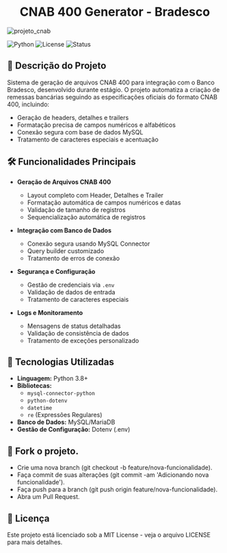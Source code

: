<h1 align="center">CNAB 400 Generator - Bradesco</h1>

<p align="center">
  
![projeto_cnab](https://github.com/user-attachments/assets/c4470bca-a054-474e-a25d-692154669f72)

</p>

![Python](https://img.shields.io/badge/python-3.8%2B-blue)
![License](https://img.shields.io/badge/license-MIT-green)
![Status](https://img.shields.io/badge/status-active-brightgreen)

## 📑 Descrição do Projeto
Sistema de geração de arquivos CNAB 400 para integração com o Banco Bradesco, desenvolvido durante estágio. O projeto automatiza a criação de remessas bancárias seguindo as especificações oficiais do formato CNAB 400, incluindo:

- Geração de headers, detalhes e trailers
- Formatação precisa de campos numéricos e alfabéticos
- Conexão segura com base de dados MySQL
- Tratamento de caracteres especiais e acentuação

## 🛠️ Funcionalidades Principais
- **Geração de Arquivos CNAB 400**
  - Layout completo com Header, Detalhes e Trailer
  - Formatação automática de campos numéricos e datas
  - Validação de tamanho de registros
  - Sequencialização automática de registros

- **Integração com Banco de Dados**
  - Conexão segura usando MySQL Connector
  - Query builder customizado
  - Tratamento de erros de conexão

- **Segurança e Configuração**
  - Gestão de credenciais via `.env`
  - Validação de dados de entrada
  - Tratamento de caracteres especiais

- **Logs e Monitoramento**
  - Mensagens de status detalhadas
  - Validação de consistência de dados
  - Tratamento de exceções personalizado

## 🧰 Tecnologias Utilizadas
- **Linguagem:** Python 3.8+
- **Bibliotecas:**
  - `mysql-connector-python`
  - `python-dotenv`
  - `datetime`
  - `re` (Expressões Regulares)
- **Banco de Dados:** MySQL/MariaDB
- **Gestão de Configuração:** Dotenv (.env)

## 🤝 Fork o projeto.
- Crie uma nova branch (git checkout -b feature/nova-funcionalidade). </br>
- Faça commit de suas alterações (git commit -am 'Adicionando nova funcionalidade'). </br>
- Faça push para a branch (git push origin feature/nova-funcionalidade). </br>
- Abra um Pull Request.

## 📄 Licença
Este projeto está licenciado sob a MIT License - veja o arquivo LICENSE para mais detalhes.
